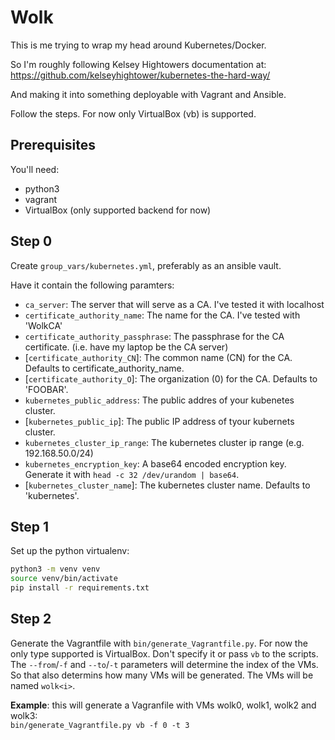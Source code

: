 Wolk
====

This is me trying to wrap my head around Kubernetes/Docker.

So I'm roughly following Kelsey Hightowers documentation at:
https://github.com/kelseyhightower/kubernetes-the-hard-way/

And making it into something deployable with Vagrant and Ansible.

Follow the steps. For now only VirtualBox (vb) is supported.

Prerequisites
-------------

You'll need:
- python3
- vagrant
- VirtualBox (only supported backend for now)

Step 0
------

Create `group_vars/kubernetes.yml`, preferably as an ansible vault.

Have it contain the following paramters:

- `ca_server`: The server that will serve as a CA. I've tested it with localhost
- `certificate_authority_name`: The name for the CA. I've tested with 'WolkCA'
- `certificate_authority_passphrase`: The passphrase for the CA certificate.
  (i.e. have my laptop be the CA server)
- [`certificate_authority_CN`]: The common name (CN) for the CA. Defaults to certificate_authority_name.
- [`certificate_authority_O`]: The organization (0) for the CA. Defaults to 'FOOBAR'.
- `kubernetes_public_address`: The public addres of your kubenetes cluster.
- [`kubernetes_public_ip`]: The public IP address of tyour kubernets cluster.
- `kubernetes_cluster_ip_range`: The kubernetes cluster ip range (e.g. 192.168.50.0/24)
- `kubernetes_encryption_key`: A base64 encoded encryption key. Generate it with `head -c 32 /dev/urandom | base64`.
- [`kubernetes_cluster_name`]: The kubernetes cluster name. Defaults to 'kubernetes'.
 
Step 1
------

Set up the python virtualenv:

```bash
python3 -m venv venv
source venv/bin/activate
pip install -r requirements.txt
```

Step 2
------
 
Generate the Vagrantfile with `bin/generate_Vagrantfile.py`. For now the only
type supported is VirtualBox. Don't specify it or pass `vb` to the scripts. The
`--from`/`-f` and `--to`/`-t` parameters will determine the index of the VMs.
So that also determins how many VMs will be generated. The VMs will be named
`wolk<i>`.

**Example**: this will generate a Vagranfile with VMs wolk0, wolk1, wolk2 and wolk3:  
`bin/generate_Vagrantfile.py vb -f 0 -t 3`

